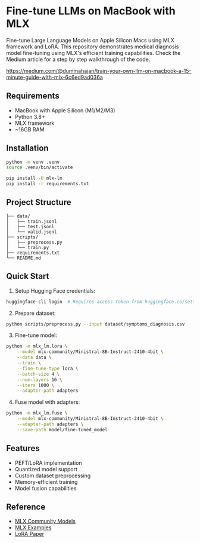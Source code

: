 # Fine-tune LLMs on MacBook with MLX

Fine-tune Large Language Models on Apple Silicon Macs using MLX framework and LoRA. This repository demonstrates medical diagnosis model fine-tuning using MLX's efficient training capabilities. Check the Medium article for a step by step walkthrough of the code. 

https://medium.com/@dummahajan/train-your-own-llm-on-macbook-a-15-minute-guide-with-mlx-6c6ed9ad036a

## Requirements
- MacBook with Apple Silicon (M1/M2/M3)
- Python 3.8+
- MLX framework
- ~16GB RAM

## Installation
```bash
python -m venv .venv
source .venv/bin/activate

pip install -U mlx-lm
pip install -r requirements.txt
```

## Project Structure
```
├── data/
│   ├── train.jsonl
│   ├── test.jsonl
│   └── valid.jsonl
├── scripts/
│   ├── preprocess.py
│   └── train.py
├── requirements.txt
└── README.md
```

## Quick Start

1. Setup Hugging Face credentials:
```bash
huggingface-cli login  # Requires access token from huggingface.co/settings/tokens
```

2. Prepare dataset:
```bash
python scripts/preprocess.py --input dataset/symptoms_diagnosis.csv
```

3. Fine-tune model:
```bash
python -m mlx_lm.lora \
    --model mlx-community/Ministral-8B-Instruct-2410-4bit \
    --data data \
    --train \
    --fine-tune-type lora \
    --batch-size 4 \
    --num-layers 16 \
    --iters 1000 \
    --adapter-path adapters
```

4. Fuse model with adapters:
```bash
python -m mlx_lm.fuse \
    --model mlx-community/Ministral-8B-Instruct-2410-4bit \
    --adapter-path adapters \
    --save-path model/fine-tuned_model
```

## Features
- PEFT/LoRA implementation
- Quantized model support
- Custom dataset preprocessing
- Memory-efficient training
- Model fusion capabilities

## Reference
- [MLX Community Models](https://huggingface.co/mlx-community)
- [MLX Examples](https://github.com/ml-explore/mlx-examples/tree/main/lora)
- [LoRA Paper](https://arxiv.org/abs/2106.09685)
